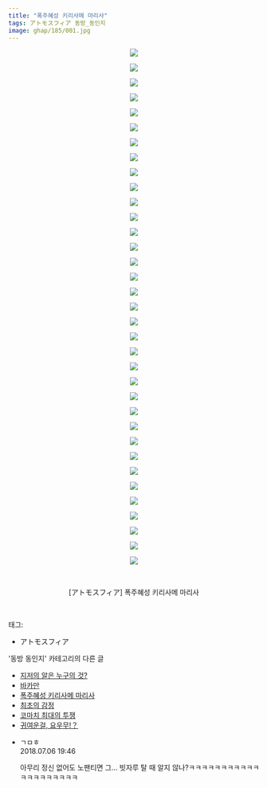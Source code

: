 ```yaml
---
title: "폭주혜성 키리사메 마리사"
tags: アトモスフィア 동방_동인지
image: ghap/185/001.jpg
---
```

<div class="article">
<p style="text-align: center; clear: none; float: none;"><img src="{{ site.nasurl }}/ghap/185/001.jpg"/></p>
<p style="text-align: center; clear: none; float: none;"><img src="{{ site.nasurl }}/ghap/185/002.png"/></p>
<p style="text-align: center; clear: none; float: none;"><img src="{{ site.nasurl }}/ghap/185/003.jpg"/></p>
<p style="text-align: center; clear: none; float: none;"><img src="{{ site.nasurl }}/ghap/185/004.jpg"/></p>
<p style="text-align: center; clear: none; float: none;"><img src="{{ site.nasurl }}/ghap/185/005.jpg"/></p>
<p style="text-align: center; clear: none; float: none;"><img src="{{ site.nasurl }}/ghap/185/006.jpg"/></p>
<p style="text-align: center; clear: none; float: none;"><img src="{{ site.nasurl }}/ghap/185/007.jpg"/></p>
<p style="text-align: center; clear: none; float: none;"><img src="{{ site.nasurl }}/ghap/185/008.jpg"/></p>
<p style="text-align: center; clear: none; float: none;"><img src="{{ site.nasurl }}/ghap/185/009.jpg"/></p>
<p style="text-align: center; clear: none; float: none;"><img src="{{ site.nasurl }}/ghap/185/010.jpg"/></p>
<p style="text-align: center; clear: none; float: none;"><img src="{{ site.nasurl }}/ghap/185/011.jpg"/></p>
<p style="text-align: center; clear: none; float: none;"><img src="{{ site.nasurl }}/ghap/185/012.jpg"/></p>
<p style="text-align: center; clear: none; float: none;"><img src="{{ site.nasurl }}/ghap/185/013.jpg"/></p>
<p style="text-align: center; clear: none; float: none;"><img src="{{ site.nasurl }}/ghap/185/014.jpg"/></p>
<p style="text-align: center; clear: none; float: none;"><img src="{{ site.nasurl }}/ghap/185/015.jpg"/></p>
<p style="text-align: center; clear: none; float: none;"><img src="{{ site.nasurl }}/ghap/185/016.jpg"/></p>
<p style="text-align: center; clear: none; float: none;"><img src="{{ site.nasurl }}/ghap/185/017.jpg"/></p>
<p style="text-align: center; clear: none; float: none;"><img src="{{ site.nasurl }}/ghap/185/018.jpg"/></p>
<p style="text-align: center; clear: none; float: none;"><img src="{{ site.nasurl }}/ghap/185/019.jpg"/></p>
<p style="text-align: center; clear: none; float: none;"><img src="{{ site.nasurl }}/ghap/185/020.jpg"/></p>
<p style="text-align: center; clear: none; float: none;"><img src="{{ site.nasurl }}/ghap/185/021.jpg"/></p>
<p style="text-align: center; clear: none; float: none;"><img src="{{ site.nasurl }}/ghap/185/022.jpg"/></p>
<p style="text-align: center; clear: none; float: none;"><img src="{{ site.nasurl }}/ghap/185/023.jpg"/></p>
<p style="text-align: center; clear: none; float: none;"><img src="{{ site.nasurl }}/ghap/185/024.jpg"/></p>
<p style="text-align: center; clear: none; float: none;"><img src="{{ site.nasurl }}/ghap/185/025.jpg"/></p>
<p style="text-align: center; clear: none; float: none;"><img src="{{ site.nasurl }}/ghap/185/026.jpg"/></p>
<p style="text-align: center; clear: none; float: none;"><img src="{{ site.nasurl }}/ghap/185/027.jpg"/></p>
<p style="text-align: center; clear: none; float: none;"><img src="{{ site.nasurl }}/ghap/185/028.jpg"/></p>
<p style="text-align: center; clear: none; float: none;"><img src="{{ site.nasurl }}/ghap/185/029.jpg"/></p>
<p style="text-align: center; clear: none; float: none;"><img src="{{ site.nasurl }}/ghap/185/030.jpg"/></p>
<p style="text-align: center; clear: none; float: none;"><img src="{{ site.nasurl }}/ghap/185/031.jpg"/></p>
<p style="text-align: center; clear: none; float: none;"><img src="{{ site.nasurl }}/ghap/185/032.png"/></p>
<p style="text-align: center; clear: none; float: none;"><img src="{{ site.nasurl }}/ghap/185/033.png"/></p>
<p style="text-align: center; clear: none; float: none;"><img src="{{ site.nasurl }}/ghap/185/034.png"/></p>
<p style="text-align: center; clear: none; float: none;"><img src="{{ site.nasurl }}/ghap/185/035.jpg"/></p>
<p style="text-align: center; clear: none; float: none;"><br/></p>
<p style="text-align: center; clear: none; float: none;">[アトモスフィア] 폭주혜성 키리사메 마리사</p>
<p><br/></p>
</div><div class="tagTrail">
<p>태그: </p>
<ul>
<li>アトモスフィア</li>
</ul>
</div><div class="another">
<p>'동방 동인지' 카테고리의 다른 글</p>
<ul>
<li><a href="/2016-06-18-ghap_187">지저의 알은 누구의 것?</a></li>
<li><a href="/2016-06-18-ghap_186">바카만</a></li>
<li><a href="/2016-06-18-ghap_185">폭주혜성 키리사메 마리사</a></li>
<li><a href="/2016-06-18-ghap_184">최초의 감정</a></li>
<li><a href="/2016-06-18-ghap_183">코마치 최대의 투쟁</a></li>
<li><a href="/2016-06-18-ghap_182">귀여운걸, 요우무!？</a></li>
</ul>
</div><div class="cb_module cb_fluid">
<div class="cb_wrt cb_profile">
<div class="comment">
<ul>
<li class="cb_thumb_off" id="comment15281623">
<div class="cb_comment_area">
<div class="cb_info_area">
<div class="cb_section">
<span class="cb_nick_name">ㄱㅁㅎ</span>
</div>
<div class="cb_section">
<span class="cb_date">2018.07.06 19:46 </span>
</div>
</div>
<div class="cb_dsc_comment">
<p class="cb_dsc">
											아무리 정신 없어도 노팬티면 그... 빗자루 탈 때 알지 않나?ㅋㅋㅋㅋㅋㅋㅋㅋㅋㅋㅋㅋㅋㅋㅋㅋㅋㅋㅋㅋ
										</p>
</div>
</div></li>
</ul>
</div>
</div><!-- commentList close -->
</div>
<br/>
<p id="refer"></p>
<br/>
